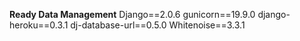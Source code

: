 **Ready Data Management**
Django==2.0.6
gunicorn==19.9.0
django-heroku==0.3.1
dj-database-url==0.5.0
Whitenoise==3.3.1
